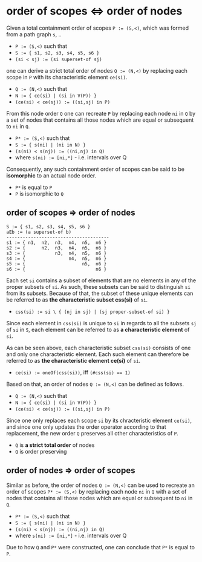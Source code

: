 
<!-- ======================================================================= -->
# order of scopes <=> order of nodes

Given a total containment order of scopes `P := (S,<)`, which was formed from
a path graph `s`, ..

* `P := (S,<)` such that
* `S := { s1, s2, s3, s4, s5, s6 }`
* `(si < sj) := (si superset-of sj)`

one can derive a strict total order of nodes `Q := (N,<)` by replacing each
scope in `P` with its characteristic element `ce(si)`.

* `Q := (N,<)` such that
* `N := { ce(si) | (si in V(P)) }`
* `(ce(si) < ce(sj)) := ((si,sj) in P)`

From this node order `Q` one can recreate `P` by replacing each node `ni` in `Q`
by a set of nodes that contains all those nodes which are equal or subsequent
to `ni` in `Q`.

* `P* := (S,<)` such that
* `S := { s(ni) | (ni in N) }`
* `(s(ni) < s(nj)) := ((ni,nj) in Q)`
* where `s(ni) := [ni,*]` - i.e. intervals over Q

Consequently, any such containment order of scopes can be said to be
**isomorphic** to an actual node order.

* `P*` is equal to `P`
* `P` is isomorphic to `Q`

<!-- ======================================================================= -->
## order of scopes => order of nodes

```
S := { s1, s2, s3, s4, s5, s6 }
aEb := (a superset-of b)
--------------------------------------
s1 := { n1,  n2,  n3,  n4,  n5,  n6 }
s2 := {      n2,  n3,  n4,  n5,  n6 }
s3 := {           n3,  n4,  n5,  n6 }
s4 := {                n4,  n5,  n6 }
s5 := {                     n5,  n6 }
s6 := {                          n6 }
```

Each set `si` contains a subset of elements that are no elements in any of the
proper subsets of `si`. As such, these subsets can be said to distinguish `si`
from its subsets. Because of that, the subset of these unique elements can be
referred to as **the characteristic subset css(si)** of `si`.

* `css(si) := si \ { (nj in sj) | (sj proper-subset-of si) }`

Since each element in `css(si)` is unique to `si` in regards to all the
subsets `sj` of `si` in `S`, each element can be referred to as
**a characteristic element** of `si`.

As can be seen above, each characteristic subset `css(si)` consists of one
and only one characteristic element. Each such element can therefore be
referred to as **the characteristic element ce(si)** of `si`.

* `ce(si) := oneOf(css(si))`, iff `(#css(si) == 1)`

Based on that, an order of nodes `Q := (N,<)` can be defined as follows.

* `Q := (N,<)` such that
* `N := { ce(si) | (si in V(P)) }`
* `(ce(si) < ce(sj)) := ((si,sj) in P)`

Since one only replaces each scope `si` by its chracteristic element `ce(si)`,
and since one only updates the order operator according to that replacement,
the new order `Q` preserves all other characteristics of `P`.

* `Q` is **a strict total order** of nodes
* `Q` is order preserving

<!-- ======================================================================= -->
## order of nodes => order of scopes

Similar as before, the order of nodes `Q := (N,<)` can be used to recreate an
order of scopes `P* := (S,<)` by replacing each node `ni` in `Q` with a set of
nodes that contains all those nodes which are equal or subsequent to `ni` in `Q`.

* `P* := (S,<)` such that
* `S := { s(ni) | (ni in N) }`
* `(s(ni) < s(nj)) := ((ni,nj) in Q)`
* where `s(ni) := [ni,*]` - i.e. intervals over Q

Due to how `Q` and `P*` were constructed,
one can conclude that `P*` is equal to `P`.
